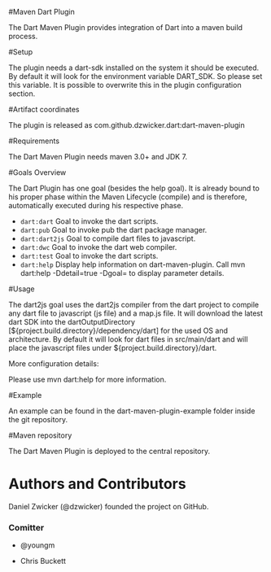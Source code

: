 #Maven Dart Plugin

The Dart Maven Plugin provides integration of Dart into a maven build process.

#Setup

The plugin needs a dart-sdk installed on the system it should be executed. By default it will look for the environment variable DART_SDK. So please set this variable.
It is possible to overwrite this in the plugin configuration section.

#Artifact coordinates

The plugin is released as com.github.dzwicker.dart:dart-maven-plugin

#Requirements

The Dart Maven Plugin needs maven 3.0+ and JDK 7.

#Goals Overview

The Dart Plugin has one goal (besides the help goal). It is already bound to his proper phase within the Maven Lifecycle (compile) and is therefore, automatically executed during his respective phase.

* `dart:dart` Goal to invoke the dart scripts.
* `dart:pub` Goal to invoke pub the dart package manager.
* `dart:dart2js` Goal to compile dart files to javascript.
* `dart:dwc` Goal to invoke the dart web compiler.
* `dart:test` Goal to invoke the dart scripts.
* `dart:help` Display help information on dart-maven-plugin. Call mvn dart:help -Ddetail=true -Dgoal=<goal-name> to display parameter details.

#Usage

The dart2js goal uses the dart2js compiler from the dart project to compile any dart file to javascript (js file) and a map.js file. It will download the latest dart SDK into the dartOutputDirectory [${project.build.directory}/dependency/dart] for the used OS and architecture. By default it will look for dart files in src/main/dart and will place the javascript files under ${project.build.directory}/dart.

More configuration details:

Please use mvn dart:help for more information.

#Example

An example can be found in the dart-maven-plugin-example folder inside the git repository.

#Maven repository

The Dart Maven Plugin is deployed to the central repository.

# Authors and Contributors
Daniel Zwicker (@dzwicker) founded the project on GitHub.

### Comitter

* @youngm

* Chris Buckett
